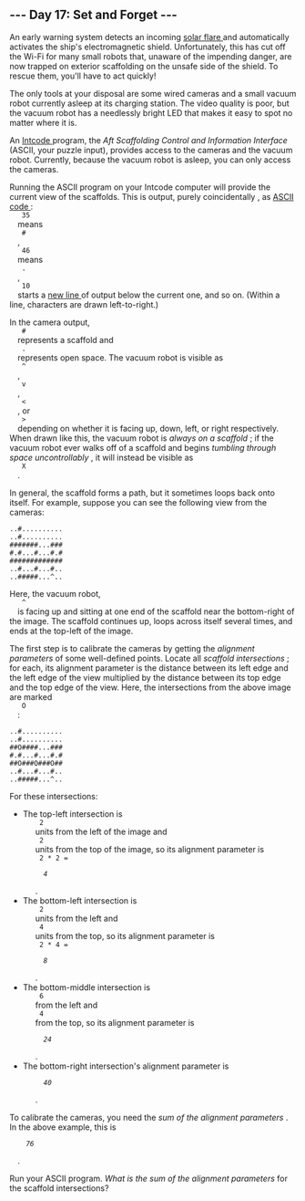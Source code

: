 <article class="day-desc">
 <h2>
  --- Day 17: Set and Forget ---
 </h2>
 <p>
  An early warning system detects an incoming
  <a href="https://en.wikipedia.org/wiki/Solar_flare">
   solar flare
  </a>
  and automatically activates the ship's electromagnetic shield. Unfortunately, this has cut off the Wi-Fi for many small robots that, unaware of the impending danger, are now trapped on exterior scaffolding on the unsafe side of the shield. To rescue them, you'll have to act quickly!
 </p>
 <p>
  The only tools at your disposal are some wired cameras and a small vacuum robot currently asleep at its charging station. The video quality is poor, but the vacuum robot has a needlessly bright LED that makes it easy to spot no matter where it is.
 </p>
 <p>
  An
  <a href="9">
   Intcode
  </a>
  program, the
  <em>
   Aft Scaffolding Control and Information Interface
  </em>
  (ASCII, your puzzle input), provides access to the cameras and the vacuum robot.  Currently, because the vacuum robot is asleep, you can only access the cameras.
 </p>
 <p>
  Running the ASCII program on your Intcode computer will provide the current view of the scaffolds.  This is output,
  <span title="PURELY COINCIDENTALLY">
   purely coincidentally
  </span>
  , as
  <a href="https://simple.wikipedia.org/wiki/ASCII">
   ASCII code
  </a>
  :
  <code>
   35
  </code>
  means
  <code>
   #
  </code>
  ,
  <code>
   46
  </code>
  means
  <code>
   .
  </code>
  ,
  <code>
   10
  </code>
  starts a
  <a href="https://en.wikipedia.org/wiki/Newline#In_programming_languages">
   new line
  </a>
  of output below the current one, and so on. (Within a line, characters are drawn left-to-right.)
 </p>
 <p>
  In the camera output,
  <code>
   #
  </code>
  represents a scaffold and
  <code>
   .
  </code>
  represents open space. The vacuum robot is visible as
  <code>
   ^
  </code>
  ,
  <code>
   v
  </code>
  ,
  <code>
   &lt;
  </code>
  , or
  <code>
   &gt;
  </code>
  depending on whether it is facing up, down, left, or right respectively. When drawn like this, the vacuum robot is
  <em>
   always on a scaffold
  </em>
  ; if the vacuum robot ever walks off of a scaffold and begins
  <em>
   tumbling through space uncontrollably
  </em>
  , it will instead be visible as
  <code>
   X
  </code>
  .
 </p>
 <p>
  In general, the scaffold forms a path, but it sometimes loops back onto itself.  For example, suppose you can see the following view from the cameras:
 </p>
 <pre><code>..#..........
..#..........
#######...###
#.#...#...#.#
#############
..#...#...#..
..#####...^..
</code></pre>
 <p>
  Here, the vacuum robot,
  <code>
   ^
  </code>
  is facing up and sitting at one end of the scaffold near the bottom-right of the image. The scaffold continues up, loops across itself several times, and ends at the top-left of the image.
 </p>
 <p>
  The first step is to calibrate the cameras by getting the
  <em>
   alignment parameters
  </em>
  of some well-defined points.  Locate all
  <em>
   scaffold intersections
  </em>
  ; for each, its alignment parameter is the distance between its left edge and the left edge of the view multiplied by the distance between its top edge and the top edge of the view.  Here, the intersections from the above image are marked
  <code>
   O
  </code>
  :
 </p>
 <pre><code>..#..........
..#..........
##O####...###
#.#...#...#.#
##O###O###O##
..#...#...#..
..#####...^..
</code></pre>
 <p>
  For these intersections:
 </p>
 <ul>
  <li>
   The top-left intersection is
   <code>
    2
   </code>
   units from the left of the image and
   <code>
    2
   </code>
   units from the top of the image, so its alignment parameter is
   <code>
    2 * 2 =
    <em>
     4
    </em>
   </code>
   .
  </li>
  <li>
   The bottom-left intersection is
   <code>
    2
   </code>
   units from the left and
   <code>
    4
   </code>
   units from the top, so its alignment parameter is
   <code>
    2 * 4 =
    <em>
     8
    </em>
   </code>
   .
  </li>
  <li>
   The bottom-middle intersection is
   <code>
    6
   </code>
   from the left and
   <code>
    4
   </code>
   from the top, so its alignment parameter is
   <code>
    <em>
     24
    </em>
   </code>
   .
  </li>
  <li>
   The bottom-right intersection's alignment parameter is
   <code>
    <em>
     40
    </em>
   </code>
   .
  </li>
 </ul>
 <p>
  To calibrate the cameras, you need the
  <em>
   sum of the alignment parameters
  </em>
  .  In the above example, this is
  <code>
   <em>
    76
   </em>
  </code>
  .
 </p>
 <p>
  Run your ASCII program.
  <em>
   What is the sum of the alignment parameters
  </em>
  for the scaffold intersections?
 </p>
</article>
